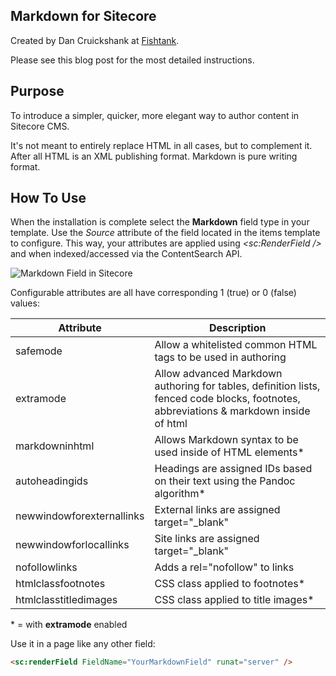 Markdown for Sitecore
-----

Created by Dan Cruickshank at [Fishtank](http://getfishtank.ca).

Please see this blog post for the most detailed instructions.

Purpose
----

To introduce a simpler, quicker, more elegant way to author content in Sitecore CMS.  

It's not meant to entirely replace HTML in all cases, but to complement it.  After all HTML is an XML publishing format.  Markdown is pure writing format.

How To Use
-----

When the installation is complete select the **Markdown** field type in your template.  Use the *Source* attribute of the field located in the items template to configure.  This way, your attributes are applied using *&lt;sc:RenderField /&gt;* and when indexed/accessed via the ContentSearch API.  


![Markdown Field in Sitecore](http://getfishtank.ca/~/media/images/fishtank/markdown-01-field-in-sitecore.jpg "Markdown ")

Configurable attributes are all have corresponding 1 (true) or 0 (false) values: 

 Attribute | Description 
------------|--------------
safemode | Allow a whitelisted common HTML tags to be used in authoring
extramode | Allow advanced Markdown authoring for tables, definition lists, fenced code blocks, footnotes, abbreviations & markdown inside of html
markdowninhtml | Allows Markdown syntax to be used inside of HTML elements*
autoheadingids| Headings are assigned IDs based on their text using the Pandoc algorithm*
newwindowforexternallinks | External links are assigned target="_blank"
newwindowforlocallinks | Site links are assigned target="_blank"
nofollowlinks | Adds a rel="nofollow" to links
htmlclassfootnotes | CSS class applied to footnotes*
htmlclasstitledimages | CSS class applied to title images*

\* = with **extramode** enabled

Use it in a page like any other field:

```HTML
<sc:renderField FieldName="YourMarkdownField" runat="server" />
```